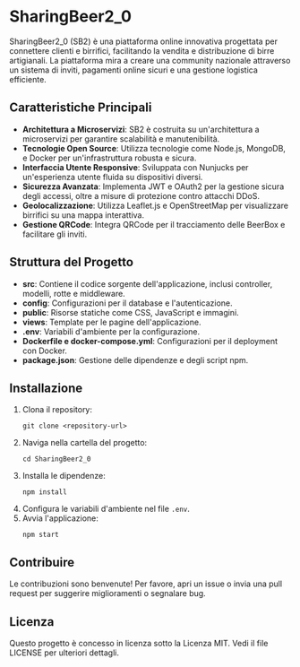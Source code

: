 # SharingBeer2_0

SharingBeer2_0 (SB2) è una piattaforma online innovativa progettata per connettere clienti e birrifici, facilitando la vendita e distribuzione di birre artigianali. La piattaforma mira a creare una community nazionale attraverso un sistema di inviti, pagamenti online sicuri e una gestione logistica efficiente.

## Caratteristiche Principali

- **Architettura a Microservizi**: SB2 è costruita su un'architettura a microservizi per garantire scalabilità e manutenibilità.
- **Tecnologie Open Source**: Utilizza tecnologie come Node.js, MongoDB, e Docker per un'infrastruttura robusta e sicura.
- **Interfaccia Utente Responsive**: Sviluppata con Nunjucks per un'esperienza utente fluida su dispositivi diversi.
- **Sicurezza Avanzata**: Implementa JWT e OAuth2 per la gestione sicura degli accessi, oltre a misure di protezione contro attacchi DDoS.
- **Geolocalizzazione**: Utilizza Leaflet.js e OpenStreetMap per visualizzare birrifici su una mappa interattiva.
- **Gestione QRCode**: Integra QRCode per il tracciamento delle BeerBox e facilitare gli inviti.

## Struttura del Progetto

- **src**: Contiene il codice sorgente dell'applicazione, inclusi controller, modelli, rotte e middleware.
- **config**: Configurazioni per il database e l'autenticazione.
- **public**: Risorse statiche come CSS, JavaScript e immagini.
- **views**: Template per le pagine dell'applicazione.
- **.env**: Variabili d'ambiente per la configurazione.
- **Dockerfile e docker-compose.yml**: Configurazioni per il deployment con Docker.
- **package.json**: Gestione delle dipendenze e degli script npm.

## Installazione

1. Clona il repository:
   ```
   git clone <repository-url>
   ```
2. Naviga nella cartella del progetto:
   ```
   cd SharingBeer2_0
   ```
3. Installa le dipendenze:
   ```
   npm install
   ```
4. Configura le variabili d'ambiente nel file `.env`.
5. Avvia l'applicazione:
   ```
   npm start
   ```

## Contribuire

Le contribuzioni sono benvenute! Per favore, apri un issue o invia una pull request per suggerire miglioramenti o segnalare bug.

## Licenza

Questo progetto è concesso in licenza sotto la Licenza MIT. Vedi il file LICENSE per ulteriori dettagli.